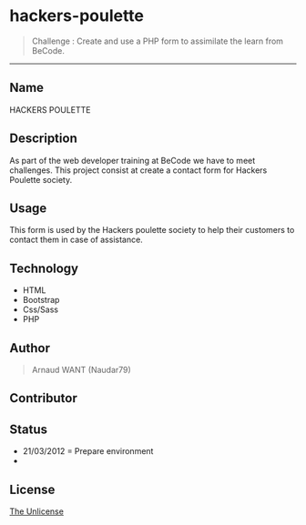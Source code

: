 # hackers-poulette

  > Challenge : Create and use a PHP form to assimilate the learn from BeCode.

- - -

## Name
 
  HACKERS POULETTE
  

## Description

  As part of the web developer training at BeCode we have to meet challenges.
  This project consist at create a contact form for Hackers Poulette society. 


## Usage

  This form is used by the Hackers poulette society to help their customers to contact them in case of assistance. 


## Technology 

  - HTML
  - Bootstrap
  - Css/Sass
  - PHP

## Author
  
  > Arnaud WANT (Naudar79)
  > 

## Contributor

## Status
 
  - 21/03/2012 = Prepare environment
  - 


## License
[The Unlicense](https://choosealicense.com/licenses/unlicense/)
